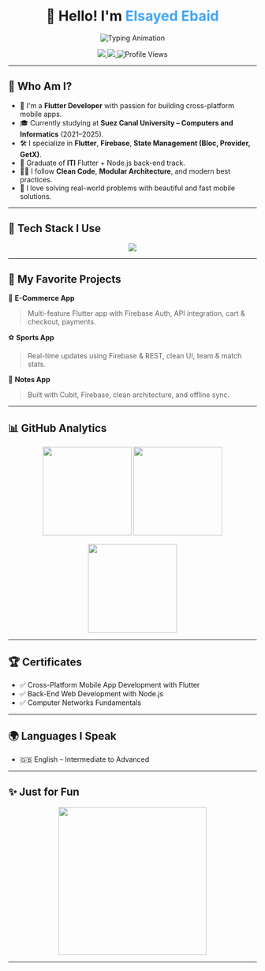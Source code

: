<h1 align="center">👋 Hello! I'm <span style="color:#42A5F5">Elsayed Ebaid</span></h1>

<p align="center">
  <img src="https://readme-typing-svg.herokuapp.com?font=Fira+Code&size=24&duration=2500&pause=500&color=42A5F5&center=true&vCenter=true&width=500&lines=Flutter+Developer+%F0%9F%9A%80;Cross-Platform+App+Builder;Firebase+%7C+Clean+Architecture+Lover" alt="Typing Animation" />
</p>

<p align="center">
  <a href="https://linkedin.com/in/elsayed-ebaid-flutter-development">
    <img src="https://img.shields.io/badge/LinkedIn-blue?style=for-the-badge&logo=linkedin&logoColor=white" />
  </a>
  <a href="mailto:engelsayedebaid@gmail.com">
    <img src="https://img.shields.io/badge/Email-D14836?style=for-the-badge&logo=gmail&logoColor=white" />
  </a>
  <img src="https://komarev.com/ghpvc/?username=engelsayedebaid&style=for-the-badge&color=blueviolet" alt="Profile Views" />
</p>

---

## 🚀 Who Am I?



- 💙 I'm a **Flutter Developer** with passion for building cross-platform mobile apps.  
- 🎓 Currently studying at **Suez Canal University – Computers and Informatics** (2021–2025).  
- 🛠 I specialize in **Flutter**, **Firebase**, **State Management (Bloc, Provider, GetX)**.  
- 🧠 Graduate of **ITI** Flutter + Node.js back-end track.  
- 👨‍💻 I follow **Clean Code**, **Modular Architecture**, and modern best practices.  
- 💬 I love solving real-world problems with beautiful and fast mobile solutions.  

---

## 🔧 Tech Stack I Use  

<p align="center">
  <img src="https://skillicons.dev/icons?i=flutter,dart,firebase,nodejs,express,js,python,git,github,c,cpp" />
</p>

---

## 💼 My Favorite Projects

🛒 **E-Commerce App**  
> Multi-feature Flutter app with Firebase Auth, API integration, cart & checkout, payments.

⚽ **Sports App**  
> Real-time updates using Firebase & REST, clean UI, team & match stats.

📝 **Notes App**  
> Built with Cubit, Firebase, clean architecture, and offline sync.

---

## 📊 GitHub Analytics

<p align="center">
  <img src="https://github-readme-stats.vercel.app/api?username=engelsayedebaid&show_icons=true&theme=github_dark&hide_border=true" height="180" />
  <img src="https://github-readme-stats.vercel.app/api/top-langs/?username=engelsayedebaid&layout=compact&theme=github_dark&hide_border=true" height="180" />
</p>

<p align="center">
  <img src="https://github-readme-streak-stats.herokuapp.com?user=engelsayedebaid&theme=github-dark&hide_border=true" height="180"/>
</p>

---

## 🏆 Certificates

- ✅ Cross-Platform Mobile App Development with Flutter  
- ✅ Back-End Web Development with Node.js  
- ✅ Computer Networks Fundamentals  

---

## 🌍 Languages I Speak

- 🇬🇧 English – Intermediate to Advanced  

---

## ✨ Just for Fun

<p align="center">
  <img src="https://media.giphy.com/media/v1.Y2lkPTc5MGI3NjExYzUyNmZzbm0zMHRyazhhZTY2MWZ5dW9wNHRsdTN1aHdtMDFqbG84YSZlcD12MV9naWZzX3NlYXJjaCZjdD1n/M9gbBd9nbDrOTu1Mqx/giphy.gif" width="300" />
</p>

---

